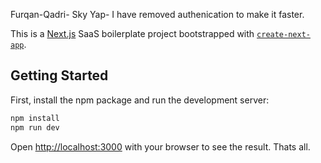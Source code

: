 
Furqan-Qadri- Sky Yap- I have removed authenication to make it faster.


This is a [Next.js](https://nextjs.org/) SaaS boilerplate project bootstrapped with [`create-next-app`](https://github.com/vercel/next.js/tree/canary/packages/create-next-app).



## Getting Started

First, install the npm package and run the development server:

```bash
npm install
npm run dev
```

Open [http://localhost:3000](http://localhost:3000) with your browser to see the result.
Thats all.
